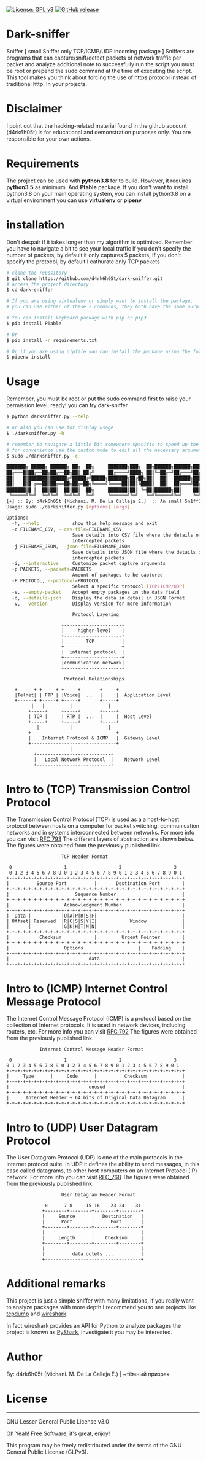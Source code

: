 [![License: GPL v3](https://img.shields.io/badge/License-GPLv3-blue.svg)](https://www.gnu.org/licenses/gpl-3.0)
[![GitHub release](https://img.shields.io/badge/release-v1.0.0-green)](https://github.com/d4rk6h05t/dark-sniffer)

# Dark-sniffer
Sniffer [ small Sniffer only TCP/ICMP/UDP incoming package ] Sniffers are programs that can capture/sniff/detect packets of network traffic per packet and analyze additional note to successfully run the script you must be root or prepend the sudo command at the time of executing the script. This tool makes you think about forcing the use of https protocol instead of traditional http. In your projects.

# Disclaimer
I point out that the hacking-related material found in the github account (d4rk6h05t) is for educational and demonstration purposes only. You are responsible for your own actions.

# Requirements
The project can be used with **python3.8** for to build. However, it requires **python3.5** as minimum. And  **Ptable** package. 
If you don't want to install python3.8 on your main operating system, you can install python3.8 on a virtual environment you can use **virtualenv** or **pipenv**

# installation
Don't despair if it takes longer than my algorithm is optimized. Remember you have to navigate a bit to see your local traffic
If you don't specify the number of packets, by default it only captures 5 packets, If you don't specify the protocol, by default I cathurate only TCP packets
```sh
# clone the repository
$ git clone https://github.com/d4rk6h05t/dark-sniffer.git
# access the project directory
$ cd dark-sniffer

# If you are using virtualenv or simply want to install the package, 
# you can use either of these 2 commands, they both have the same purpose

# You can install keyboard package with pip or pip3
$ pip install PTable

# Or 
$ pip install -r requirements.txt

# Or if you are using pipfile you can install the package using the following command
$ pipenv install
```
# Usage
Remember,  you must be root or put the sudo command first to raise your permission level, ready! you can try dark-sniffer
```sh
$ python darksniffer.py --help

# or also you can use for display usage
$ ./darksniffer.py -h

# remember to navigate a little bit somewhere specific to speed up the capture of packets
# for convenience use the custom mode to edit all the necessary arguments
$ sudo ./darksniffer.py -c
```

```sh
███████╗ █████╗ ██████╗ ██╗  ██╗     ███████╗███╗  ██╗██████╗██████╗██████╗███████╗██████╗ 
██╔═══█║██╔══██╗██╔══██╗██║ ██╔╝     ██╔════╝████╗ ██║╚═██╔═╝██╔═══╝██╔═══╝██╔════╝██╔══██╗
██║   █║███████║██████╔╝█████╔╝█████╗███████╗██╔██╗██║  ██║  ██████╗██████╗█████╗  ██████╔╝
██║   █║█ ╔══██║██╔══██╗██╔═██╗╚════╝╚════██║██║╚████║  ██║  ██╔═══╝██╔═══╝██╔══╝  ██╔══██╗
███████║█ ║  ██║██║  ██║██║  ██╗     ███████║██║ ╚═██║██████╗██║    ██║    ███████╗██║  ██║
 ╚═════╝╚═╝  ╚═╝╚═╝  ╚═╝╚═╝  ╚═╝     ╚══════╝╚═╝   ╚═╝╚═════╝╚═╝    ╚═╝    ╚══════╝╚═╝  ╚═╝
[+] :: By: d4rk6h05t [Michani. M. De La Calleja E.]  :: An small 5n1ff3r v1.0.0
Usage: sudo ./darksniffer.py [options] [args]

Options:
  -h, --help            show this help message and exit
  -c FILENAME_CSV, --csv-file=FILENAME_CSV
                        Save details into CSV file where the details of the
                        intercepted packets
  -j FILENAME_JSON, --json-file=FILENAME_JSON
                        Save details into JSON file where the details of the
                        intercepted packets
  -i, --interactive     Customize packet capture arguments
  -p PACKETS, --packets=PACKETS
                        Amount of packages to be captured
  -P PROTOCOL, --protocol=PROTOCOL
                        Select a specific trotocol [TCP/ICMP/UDP]
  -e, --empty-packet    Accept empty packages in the data field
  -d, --details-json    Display the data in detail in JSON Format
  -v, --version         Display version for more information

```

                            Protocol Layering

                        +---------------------+
                        |     higher-level    |
                        +---------------------+
                        |        TCP          |
                        +---------------------+
                        |  internet protocol  |
                        +---------------------+
                        |communication network|
                        +---------------------+
                        
                         Protocol Relationships 

       +------+ +-----+ +-----+       +-----+
       |Telnet| | FTP | |Voice|  ...  |     |  Application Level
       +------+ +-----+ +-----+       +-----+
             |   |         |             |
            +-----+     +-----+       +-----+
            | TCP |     | RTP |  ...  |     |  Host Level
            +-----+     +-----+       +-----+
               |           |             |
            +-------------------------------+
            |    Internet Protocol & ICMP   |  Gateway Level
            +-------------------------------+
                           |
              +---------------------------+
              |   Local Network Protocol  |    Network Level
              +---------------------------+

# Intro to (TCP) Transmission Control Protocol 
The Transmission Control Protocol (TCP) is used as a a host-to-host protocol between hosts on a computer for packet switching,
communication networks and in systems interconnected between networks. For more info you can visit [RFC 793](https://tools.ietf.org/html/rfc793)
The different layers of abstraction are shown below. The figures were obtained from the previously published link.

              
                        TCP Header Format
     
     0                   1                   2                   3
     0 1 2 3 4 5 6 7 8 9 0 1 2 3 4 5 6 7 8 9 0 1 2 3 4 5 6 7 8 9 0 1
    +-+-+-+-+-+-+-+-+-+-+-+-+-+-+-+-+-+-+-+-+-+-+-+-+-+-+-+-+-+-+-+-+
    |          Source Port          |       Destination Port        |
    +-+-+-+-+-+-+-+-+-+-+-+-+-+-+-+-+-+-+-+-+-+-+-+-+-+-+-+-+-+-+-+-+
    |                        Sequence Number                        |
    +-+-+-+-+-+-+-+-+-+-+-+-+-+-+-+-+-+-+-+-+-+-+-+-+-+-+-+-+-+-+-+-+
    |                    Acknowledgment Number                      |
    +-+-+-+-+-+-+-+-+-+-+-+-+-+-+-+-+-+-+-+-+-+-+-+-+-+-+-+-+-+-+-+-+
    |  Data |           |U|A|P|R|S|F|                               |
    | Offset| Reserved  |R|C|S|S|Y|I|            Window             |
    |       |           |G|K|H|T|N|N|                               |
    +-+-+-+-+-+-+-+-+-+-+-+-+-+-+-+-+-+-+-+-+-+-+-+-+-+-+-+-+-+-+-+-+
    |           Checksum            |         Urgent Pointer        |
    +-+-+-+-+-+-+-+-+-+-+-+-+-+-+-+-+-+-+-+-+-+-+-+-+-+-+-+-+-+-+-+-+
    |                    Options                    |    Padding    |
    +-+-+-+-+-+-+-+-+-+-+-+-+-+-+-+-+-+-+-+-+-+-+-+-+-+-+-+-+-+-+-+-+
    |                             data                              |
    +-+-+-+-+-+-+-+-+-+-+-+-+-+-+-+-+-+-+-+-+-+-+-+-+-+-+-+-+-+-+-+-+

# Intro to (ICMP) Internet Control Message Protocol
The Internet Control Message Protocol (ICMP) is a protocol based on the collection of Internet protocols.
It is used in network devices, including routers, etc. For more info you can visit [RFC 792](https://tools.ietf.org/html/rfc792)
The figures were obtained from the previously published link.

                Internet Control Message Header Format
    
     0                   1                   2                   3
    0 1 2 3 4 5 6 7 8 9 0 1 2 3 4 5 6 7 8 9 0 1 2 3 4 5 6 7 8 9 0 1
    +-+-+-+-+-+-+-+-+-+-+-+-+-+-+-+-+-+-+-+-+-+-+-+-+-+-+-+-+-+-+-+-+
    |     Type      |     Code      |          Checksum             |
    +-+-+-+-+-+-+-+-+-+-+-+-+-+-+-+-+-+-+-+-+-+-+-+-+-+-+-+-+-+-+-+-+
    |                             unused                            |
    +-+-+-+-+-+-+-+-+-+-+-+-+-+-+-+-+-+-+-+-+-+-+-+-+-+-+-+-+-+-+-+-+
    |      Internet Header + 64 bits of Original Data Datagram      |
    +-+-+-+-+-+-+-+-+-+-+-+-+-+-+-+-+-+-+-+-+-+-+-+-+-+-+-+-+-+-+-+-+
    


# Intro to (UDP) User  Datagram Protocol
The User Datagram Protocol (UDP) is one of the main protocols in the Internet protocol suite.
In UDP it defines the ability to send messages, in this case called datagrams,
to other host computers on an Internet Protocol (IP) network. For more info you can visit [RFC_768](https://tools.ietf.org/html/rfc768)
The figures were obtained from the previously published link.
                        
                        User Datagram Header Format
    
                  0      7 8     15 16    23 24    31
                 +--------+--------+--------+--------+
                 |     Source      |   Destination   |
                 |      Port       |      Port       |
                 +--------+--------+--------+--------+
                 |                 |                 |
                 |     Length      |    Checksum     |
                 +--------+--------+--------+--------+
                 |                                   |
                 |          data octets ...          |
                 +-----------------------------------+

# Additional remarks
This project is just a simple sniffer with many limitations, if you really want to analyze packages with more depth I recommend you to see projects like [tcpdump](https://www.tcpdump.org/) and [wireshark](https://www.wireshark.org/). 

In fact wireshark provides an API for Python to analyze packages the project is known as [PyShark](https://kiminewt.github.io/pyshark/), investigate it you may be interested.



# Author
By: d4rk6h05t (Michani. M. De La Calleja E.) | ~тёмный призрак

# License
----

GNU Lesser General Public License v3.0

Oh Yeah! Free Software,  it's great, enjoy!

This program may be freely redistributed under the terms of the GNU General Public License (GLPv3).
